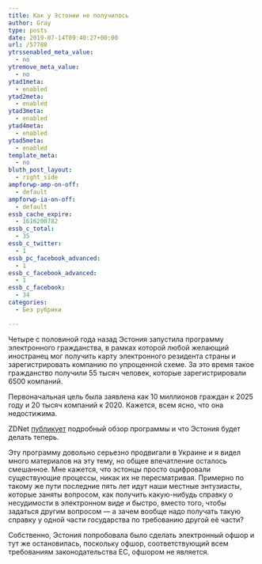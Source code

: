 ```yaml
---
title: Как у Эстонии не получилось
author: Gray
type: posts
date: 2019-07-14T09:40:27+00:00
url: /57788
ytrssenabled_meta_value:
  - no
ytremove_meta_value:
  - no
ytad1meta:
  - enabled
ytad2meta:
  - enabled
ytad3meta:
  - enabled
ytad4meta:
  - enabled
ytad5meta:
  - enabled
template_meta:
  - no
bluth_post_layout:
  - right_side
ampforwp-amp-on-off:
  - default
ampforwp-ia-on-off:
  - default
essb_cache_expire:
  - 1616200782
essb_c_total:
  - 35
essb_c_twitter:
  - 1
essb_pc_facebook_advanced:
  - 1
essb_c_facebook_advanced:
  - 1
essb_c_facebook:
  - 34
categories:
  - Без рубрики

---
```








Четыре с половиной года назад Эстония запустила программу электронного гражданства, в рамках которой любой желающий иностранец мог получить карту электронного резидента страны и зарегистрировать компанию по упрощенной схеме. За это время такое гражданство получили 55 тысяч человек, которые зарегистрировали 6500 компаний. 

Первоначальная цель была заявлена как 10 миллионов граждан к 2025 году и 20 тысяч компаний к 2020. Кажется, всем ясно, что она недостижима.

ZDNet [публикует][1] подробный обзор программы и что Эстония будет делать теперь.

Эту программу довольно серьезно продвигали в Украине и я видел много материалов на эту тему, но общее впечатление осталось смешанное. Мне кажется, что эстонцы просто оцифровали существующие процессы, никак их не пересматривая. Примерно по такому же пути последние пять лет идут наши местные энтузиасты, которые заняты вопросом, как получить какую-нибудь справку о несудимости в электронном виде и быстро, вместо того, чтобы задаться другим вопросом — а зачем вообще надо получать такую справку у одной части государства по требованию другой её части?

Собственно, Эстония попробовала было сделать электронный офшор и тут же остановилась, поскольку офшор, соответствующий всем требованиям законодательства ЕС, офшором не является.

 [1]: https://www.zdnet.com/article/estonias-new-e-residency-security-focus-you-cant-launder-money-with-a-digital-id/